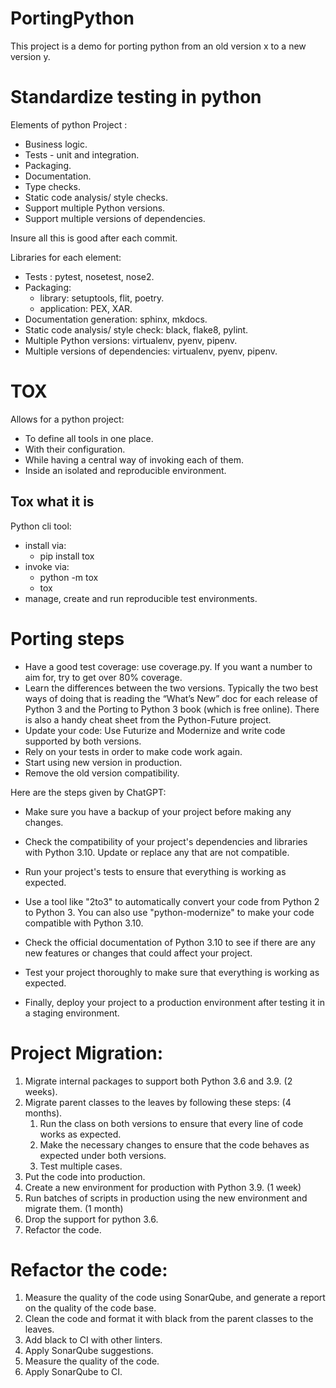 # PortingPython
This project is a demo for porting python from an old version x to a new version y.

# Standardize testing in python

Elements of python Project :

- Business logic.
- Tests - unit and integration.
- Packaging.
- Documentation.
- Type checks.
- Static code analysis/ style checks.
- Support multiple Python versions.
- Support multiple versions of dependencies.

Insure all this is good after each commit.

Libraries for each element:

- Tests : pytest, nosetest, nose2.
- Packaging:
  - library: setuptools, flit, poetry.
  - application: PEX, XAR.
- Documentation generation: sphinx, mkdocs.
- Static code analysis/ style check: black, flake8, pylint. 
- Multiple Python versions: virtualenv, pyenv, pipenv.
- Multiple versions of dependencies: virtualenv, pyenv, pipenv.

# TOX

Allows for a python project:

- To define all tools in one place.
- With their configuration.
- While having a central way of invoking each of them.
- Inside an isolated and reproducible environment.

## Tox what it is

Python cli tool:

- install via:
  - pip install tox
- invoke via:
  - python -m tox
  - tox
- manage, create and run reproducible test environments.

# Porting steps

- Have a good test coverage: use coverage.py.
  If you want a number to aim for, try to get over 80% coverage.
- Learn the differences between the two versions.
  Typically the two best ways of doing that is reading the “What’s New” doc for each release of Python 3
  and the Porting to Python 3 book (which is free online).
  There is also a handy cheat sheet from the Python-Future project.
- Update your code:
  Use Futurize and Modernize and write code supported by both versions.
- Rely on your tests in order to make code work again.
- Start using new version in production.
- Remove the old version compatibility.

Here are the steps given by ChatGPT:

- Make sure you have a backup of your project before making any changes.

- Check the compatibility of your project's dependencies and libraries with Python 3.10. Update or replace any that are not compatible.

- Run your project's tests to ensure that everything is working as expected.

- Use a tool like "2to3" to automatically convert your code from Python 2 to Python 3. You can also use "python-modernize" to make your code compatible with Python 3.10.

- Check the official documentation of Python 3.10 to see if there are any new features or changes that could affect your project.

- Test your project thoroughly to make sure that everything is working as expected.

- Finally, deploy your project to a production environment after testing it in a staging environment.

# Project Migration:

1. Migrate internal packages to support both Python 3.6 and 3.9. (2 weeks).
2. Migrate parent classes to the leaves by following these steps: (4 months).
   1. Run the class on both versions to ensure that every line of code works as expected.
   2. Make the necessary changes to ensure that the code behaves as expected under both versions.
   3. Test multiple cases.
3. Put the code into production.
4. Create a new environment for production with Python 3.9. (1 week)
5. Run batches of scripts in production using the new environment and migrate them. (1 month)
6. Drop the support for python 3.6.
7. Refactor the code.

# Refactor the code:

1. Measure the quality of the code using SonarQube, and generate a report on the quality of the code base.
2. Clean the code and format it with black from the parent classes to the leaves.
3. Add black to CI with other linters.
4. Apply SonarQube suggestions.
5. Measure the quality of the code.
6. Apply SonarQube to CI.
